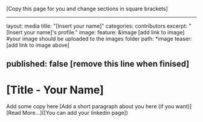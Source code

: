 [Copy this page for you and change sections in square brackets]

---
layout: media
title: "[Insert your name]"
categories: contributors
excerpt: "[Insert your name]'s profile."
image:
  feature: &image [add link to image] #your image should be uploaded to the images folder
  path: *image
  teaser: [add link to image above]
  
  
published: false [remove this line when finised]
---

# [Title - Your Name]
Add some copy here [Add a short paragraph about you here (if you want)]
[Read More...]([You can add your linkedin page])

